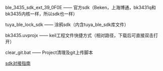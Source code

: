 ble_3435_sdk_ext_39_0F0E —— 官方sdk（Beken，上海博通，bk3431q和bk3435内核一样，所以sdk也一样）

tuya_ble_lock_sdk        —— 涂鸦sdk（内含tuya_ble_sdk库文件）

bk3435.uvprojx           —— keil工程文件快捷方式（相对路径，下载后可直接双击打开）

clear_git.bat 			 —— Project清理及git上传脚本


[sdk对接指南](https://docs.tuya.com/zh/iot/smart-product-solution/product-solution-lock/product-solution-lock-ble/123?id=K965xj2hde4od) 